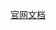 [官网文档](https://docs.spring.io/spring/docs/current/spring-framework-reference/web.html#websocket-stomp-client)
